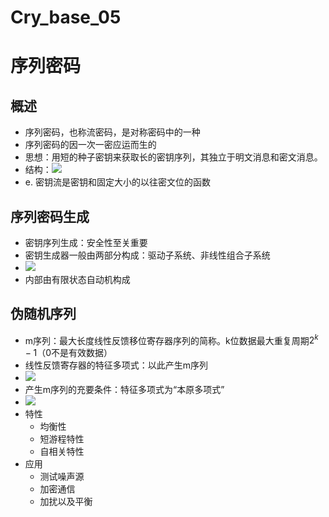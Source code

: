 # Cry_base_05

# 序列密码
## 概述
- 序列密码，也称流密码，是对称密码中的一种
- 序列密码的因一次一密应运而生的
-  思想：用短的种子密钥来获取长的密钥序列，其独立于明文消息和密文消息。
- 结构：![](https://raw.githubusercontent.com/QizhengZou/Drawing_bed/main/20211219091626.png)
- e. 密钥流是密钥和固定大小的以往密文位的函数
## 序列密码生成
- 密钥序列生成：安全性至关重要
- 密钥生成器一般由两部分构成：驱动子系统、非线性组合子系统
- ![](https://raw.githubusercontent.com/QizhengZou/Drawing_bed/main/20211219091710.png)
- 内部由有限状态自动机构成
## 伪随机序列
- m序列：最大长度线性反馈移位寄存器序列的简称。k位数据最大重复周期$2^k-1$（0不是有效数据）
- 线性反馈寄存器的特征多项式：以此产生m序列
- ![](https://raw.githubusercontent.com/QizhengZou/Drawing_bed/main/20211219091914.png)
- 产生m序列的充要条件：特征多项式为“本原多项式”
- ![](https://raw.githubusercontent.com/QizhengZou/Drawing_bed/main/20211219091945.png)
- 特性
    - 均衡性
    - 短游程特性
    - 自相关特性
- 应用
    - 测试噪声源
    - 加密通信
    - 加扰以及平衡




